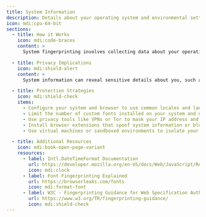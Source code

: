 ```yaml
---
title: System Information
description: Details about your operating system and environmental settings.
icon: mdi:cpu-64-bit
sections:
  - title: How it Works
    icon: mdi:code-braces
    content: >
      System fingerprinting involves collecting data about your operating system, system language, time zone, installed fonts, and other environmental variables. This can include the list of system fonts (detected through JavaScript font enumeration), which can be highly unique due to custom installations, as well as time zone and locale settings obtained via `Intl.DateTimeFormat` and `navigator.language`. By combining these attributes, trackers can infer your geographical location, regional settings, and other personal information, enhancing the uniqueness of your device fingerprint.

  - title: Privacy Implications
    icon: mdi:shield-alert
    content: >
      System information can reveal sensitive details about you, such as your approximate location (via time zone), language preferences, and cultural or regional settings. Installed fonts can also reflect personal choices or professional tools you use. When combined with other fingerprinting data, system information significantly enhances the ability of trackers to uniquely identify and profile you, posing a substantial privacy risk.

  - title: Protection Strategies
    icon: mdi:shield-check
    items:
      - Configure your system and browser to use common locales and languages to blend in with the majority of users.
      - Limit the number of custom fonts installed on your system and use standard fonts to reduce uniqueness.
      - Use privacy tools like VPNs or Tor to mask your IP address and potentially your time zone.
      - Install browser extensions that spoof system information or block access to certain APIs, such as [Chameleon](https://github.com/sereneblue/chameleon).
      - Use virtual machines or sandboxed environments to isolate your actual system environment from fingerprinting scripts.

  - title: Additional Resources
    icon: mdi:book-open-page-variant
    resources:
      - label: Intl.DateTimeFormat Documentation
        url: https://developer.mozilla.org/en-US/docs/Web/JavaScript/Reference/Global_Objects/Intl/DateTimeFormat
        icon: mdi:clock
      - label: Font Fingerprinting Explained
        url: https://browserleaks.com/fonts
        icon: mdi:format-font
      - label: W3C - Fingerprinting Guidance for Web Specification Authors
        url: https://www.w3.org/TR/fingerprinting-guidance/
        icon: mdi:shield-check
---
```

